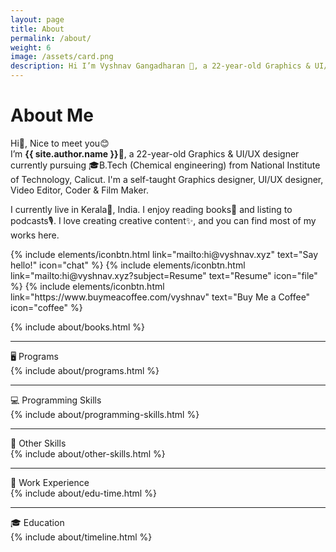 ```yaml
---
layout: page
title: About
permalink: /about/
weight: 6
image: /assets/card.png
description: Hi I’m Vyshnav Gangadharan 👋, a 22-year-old Graphics & UI/UX designer currently pursuing 🎓B.Tech from National Institute of Technology, Calicut
---
```


# About Me
Hi👋, Nice to meet you😊
<br>I’m **{{ site.author.name }}**🥳, a 22-year-old Graphics & UI/UX designer currently pursuing 🎓B.Tech (Chemical engineering) from National Institute of Technology, Calicut. I'm a self-taught Graphics designer, UI/UX designer, Video Editor, Coder & Film Maker.

I currently live in Kerala🌴, India. I enjoy reading books📗 and listing to podcasts🎙️. I love creating creative content✨, and you can find most of my works here.

<p class="text-center">
{% include elements/iconbtn.html link="mailto:hi@vyshnav.xyz" text="Say hello!" icon="chat" %}
{% include elements/iconbtn.html link="mailto:hi@vyshnav.xyz?subject=Resume" text="Resume" icon="file" %}
{% include elements/iconbtn.html link="https://www.buymeacoffee.com/vyshnav" text="Buy Me a Coffee" icon="coffee" %}
</p>


{% include about/books.html %}

<hr>

<div class="about-sec-h text-themed">
    🖥️ Programs
</div>

<div>
{% include about/programs.html %}
</div>

<hr>

<div class="about-sec-h text-themed">
    💻 Programming Skills
</div>

<div>
{% include about/programming-skills.html %}
</div>

<hr>

<div class="about-sec-h text-themed">
    🎥 Other Skills
</div>

<div>
{% include about/other-skills.html %}
</div>

<hr>

<div class="about-sec-h text-themed">💼 Work Experience</div>
<div class="row">
    {% include about/edu-time.html %}
</div>

<hr>

<div class="about-sec-h text-themed">🎓 Education</div>
<div class="row">
    {% include about/timeline.html %}
</div>

&nbsp;
&nbsp;